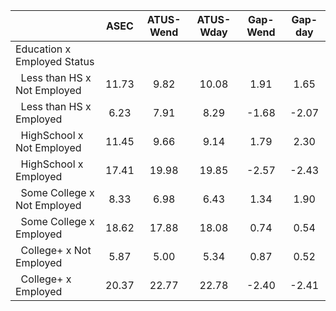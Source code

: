 
|                      |         ASEC |    ATUS-Wend |    ATUS-Wday |     Gap-Wend |      Gap-day |
| -------------------- | :----------: | :----------: | :----------: | :----------: | :----------: |
| Education x Employed Status |              |              |              |              |              |
| &nbsp;&nbsp;Less than HS x Not Employed |        11.73 |         9.82 |        10.08 |         1.91 |         1.65 |
| &nbsp;&nbsp;Less than HS x Employed |         6.23 |         7.91 |         8.29 |        -1.68 |        -2.07 |
| &nbsp;&nbsp;HighSchool x Not Employed |        11.45 |         9.66 |         9.14 |         1.79 |         2.30 |
| &nbsp;&nbsp;HighSchool x Employed |        17.41 |        19.98 |        19.85 |        -2.57 |        -2.43 |
| &nbsp;&nbsp;Some College x Not Employed |         8.33 |         6.98 |         6.43 |         1.34 |         1.90 |
| &nbsp;&nbsp;Some College x Employed |        18.62 |        17.88 |        18.08 |         0.74 |         0.54 |
| &nbsp;&nbsp;College+ x Not Employed |         5.87 |         5.00 |         5.34 |         0.87 |         0.52 |
| &nbsp;&nbsp;College+ x Employed |        20.37 |        22.77 |        22.78 |        -2.40 |        -2.41 |

